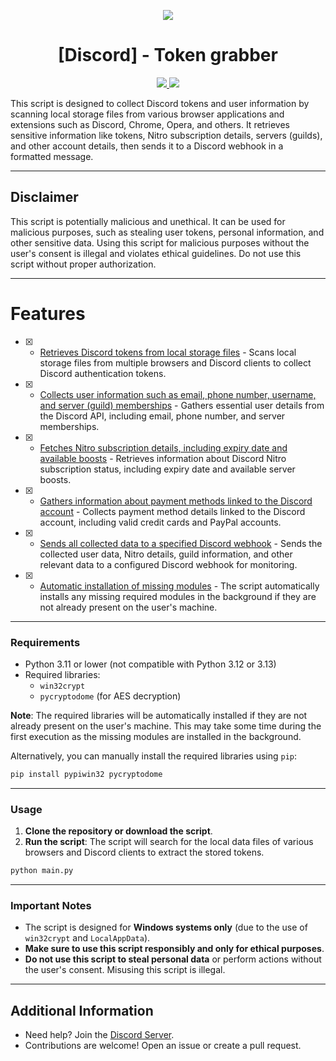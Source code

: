 
<p align="center">
  <img src="https://3684636823-files.gitbook.io/~/files/v0/b/gitbook-x-prod.appspot.com/o/spaces%2FAAWXLgBhsxb38Q3iF3ha%2Fsocialpreview%2FJYYwVSNx9yLnXY8adfAU%2Fbanner.png?alt=media&token=264b3ce3-6643-4b55-8990-ca5cd2516dce">
</p>

<h1 align="center">[Discord] - Token grabber</h1>
<p align="center">
  <a href="https://github.com/AstraaDev/Discord-SelfBot/blob/main/LICENSE">
    <img src="https://img.shields.io/badge/License-MIT-important">
  </a>
  <a href="https://github.com/AstraaDev">
    <img src="https://img.shields.io/github/repo-size/AstraaDev/Discord-Token-Grabber.svg?label=Repo%20size&style=flat-square">
  </a>
</p>

This script is designed to collect Discord tokens and user information by scanning local storage files from various browser applications and extensions such as Discord, Chrome, Opera, and others. It retrieves sensitive information like tokens, Nitro subscription details, servers (guilds), and other account details, then sends it to a Discord webhook in a formatted message.

---

## Disclaimer
This script is potentially malicious and unethical. It can be used for malicious purposes, such as stealing user tokens, personal information, and other sensitive data. Using this script for malicious purposes without the user's consent is illegal and violates ethical guidelines. Do not use this script without proper authorization.

---

# Features
- [x] - [Retrieves Discord tokens from local storage files](https://github.com/AstraaDev/Discord-Token-Grabber) - Scans local storage files from multiple browsers and Discord clients to collect Discord authentication tokens.
- [x] - [Collects user information such as email, phone number, username, and server (guild) memberships](https://github.com/AstraaDev/Discord-Token-Grabber) - Gathers essential user details from the Discord API, including email, phone number, and server memberships.
- [x] - [Fetches Nitro subscription details, including expiry date and available boosts](https://github.com/AstraaDev/Discord-Token-Grabber) - Retrieves information about Discord Nitro subscription status, including expiry date and available server boosts.
- [x] - [Gathers information about payment methods linked to the Discord account](https://github.com/AstraaDev/Discord-Token-Grabber) - Collects payment method details linked to the Discord account, including valid credit cards and PayPal accounts.
- [x] - [Sends all collected data to a specified Discord webhook](https://github.com/AstraaDev/Discord-Token-Grabber) - Sends the collected user data, Nitro details, guild information, and other relevant data to a configured Discord webhook for monitoring.
- [x] - [Automatic installation of missing modules](https://github.com/AstraaDev/Discord-Token-Grabber) - The script automatically installs any missing required modules in the background if they are not already present on the user's machine.

---

### Requirements
- Python 3.11 or lower (not compatible with Python 3.12 or 3.13)
- Required libraries:
  - `win32crypt`
  - `pycryptodome` (for AES decryption)

**Note**: The required libraries will be automatically installed if they are not already present on the user's machine. This may take some time during the first execution as the missing modules are installed in the background.

Alternatively, you can manually install the required libraries using `pip`:

```bash
pip install pypiwin32 pycryptodome
```

---

### Usage
1. **Clone the repository or download the script**.
2. **Run the script**: The script will search for the local data files of various browsers and Discord clients to extract the stored tokens.

```bash
python main.py
```

---

### Important Notes
- The script is designed for **Windows systems only** (due to the use of `win32crypt` and `LocalAppData`).
- **Make sure to use this script responsibly and only for ethical purposes**.
- **Do not use this script to steal personal data** or perform actions without the user's consent. Misusing this script is illegal.

---

## Additional Information
- Need help? Join the [Discord Server](https://astraadev.github.io/#/discord).
- Contributions are welcome! Open an issue or create a pull request.

